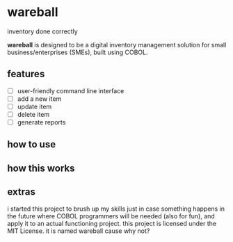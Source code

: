 # wareball

inventory done correctly

**wareball** is designed to be a digital inventory management solution for small business/enterprises (SMEs), built using COBOL.

## features

- [ ] user-friendly command line interface
- [ ] add a new item
- [ ] update item
- [ ] delete item
- [ ] generate reports

## how to use

## how this works

## extras

i started this project to brush up my skills just in case something happens in the future where COBOL programmers will be needed (also for fun), and apply it to an actual functioning project. this project is licensed under the MIT License. it is named wareball cause why not?
